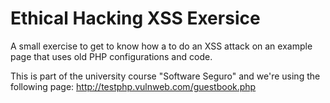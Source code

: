 # Ethical Hacking XSS Exersice
A small exercise to get to know how a to do an XSS attack on an example page that uses old PHP configurations and code.

This is part of the university course "Software Seguro" and we're using the following page: http://testphp.vulnweb.com/guestbook.php
